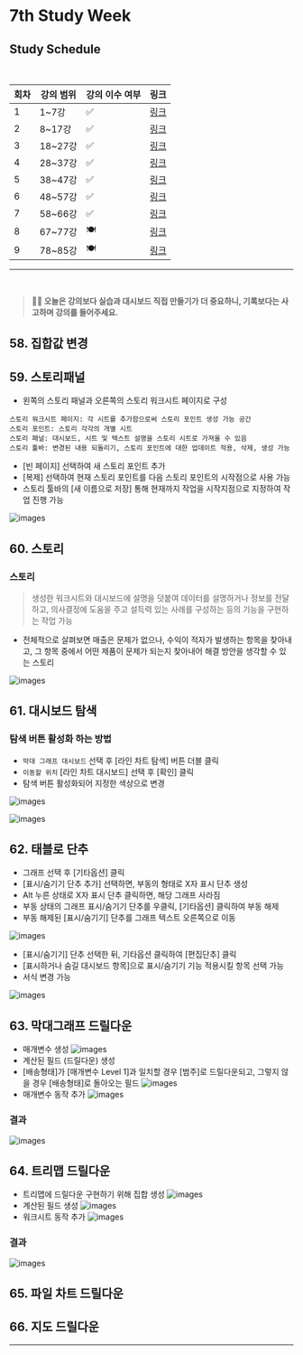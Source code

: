 # 7th Study Week

## Study Schedule
<br>

| 회차 | 강의 범위   | 강의 이수 여부 | 링크                                                                                                     |
|------|-------------|----------------|--------------------------------------------------------------------------------------------------------|
| 1    | 1~7강       | ✅              | [링크](https://www.youtube.com/watch?v=AXkaUrJs-Ko&list=PL87tgIIryGsa5vdz6MsaOEF8PK-YqK3fz&index=84)    |
| 2    | 8~17강      | ✅              | [링크](https://www.youtube.com/watch?v=AXkaUrJs-Ko&list=PL87tgIIryGsa5vdz6MsaOEF8PK-YqK3fz&index=75)    |
| 3    | 18~27강     | ✅              | [링크](https://www.youtube.com/watch?v=AXkaUrJs-Ko&list=PL87tgIIryGsa5vdz6MsaOEF8PK-YqK3fz&index=65)    |
| 4    | 28~37강     | ✅              | [링크](https://www.youtube.com/watch?v=e6J0Ljd6h44&list=PL87tgIIryGsa5vdz6MsaOEF8PK-YqK3fz&index=55)    |
| 5    | 38~47강     | ✅              | [링크](https://www.youtube.com/watch?v=AXkaUrJs-Ko&list=PL87tgIIryGsa5vdz6MsaOEF8PK-YqK3fz&index=45)    |
| 6    | 48~57강     | ✅              | [링크](https://www.youtube.com/watch?v=AXkaUrJs-Ko&list=PL87tgIIryGsa5vdz6MsaOEF8PK-YqK3fz&index=35)    |
| 7    | 58~66강     | ✅             | [링크](https://www.youtube.com/watch?v=AXkaUrJs-Ko&list=PL87tgIIryGsa5vdz6MsaOEF8PK-YqK3fz&index=25)    |
| 8    | 67~77강     | 🍽️             | [링크](https://www.youtube.com/watch?v=AXkaUrJs-Ko&list=PL87tgIIryGsa5vdz6MsaOEF8PK-YqK3fz&index=15)    |
| 9    | 78~85강     | 🍽️             | [링크](https://www.youtube.com/watch?v=AXkaUrJs-Ko&list=PL87tgIIryGsa5vdz6MsaOEF8PK-YqK3fz&index=5)     |
---

<br/>

> **🧞‍♀️ 오늘은 강의보다 실습과 대시보드 직접 만들기가 더 중요하니, 기록보다는 사고하며 강의를 들어주세요.**

## 58. 집합값 변경

<!-- 집합값 변경 강의에서 알게 된 점을 적어주세요 -->

## 59. 스토리패널

<!-- 스토리패널 강의에서 알게 된 점을 적어주세요 -->
- 왼쪽의 스토리 패널과 오른쪽의 스토리 워크시트 페이지로 구성
```
스토리 워크시트 페이지: 각 시트를 추가함으로써 스토리 포인트 생성 가능 공간
스토리 포인트: 스토리 각각의 개별 시트
스토리 패널: 대시보드, 시트 및 텍스트 설명을 스토리 시트로 가져올 수 있음
스토리 툴바: 변경된 내용 되돌리기, 스토리 포인트에 대한 업데이트 적용, 삭제, 생성 가능
```
- [빈 페이지] 선택하여 새 스토리 포인트 추가
- [복제] 선택하여 현재 스토리 포인트를 다음 스토리 포인트의 시작점으로 사용 가능
- 스토리 툴바의 [새 이름으로 저장] 통해 현재까지 작업을 시작지점으로 지정하여 작업 진행 가능

![images](https://github.com/Seokxkyu/dartb/blob/main/tableau/study/images/71.png)

## 60. 스토리

<!-- 알게 된 점을 적고, 아래 질문에 답해보세요 :) -->
### 스토리
> 생성한 워크시트와 대시보드에 설명을 덧붙여 데이터를 설명하거나 정보를 전달하고, 의사결정에 도움을 주고 설득력 있는 사례를 구성하는 등의 기능을 구현하는 작업 가능

- 전체적으로 살펴보면 매출은 문제가 없으나, 수익이 적자가 발생하는 항목을 찾아내고, 그 항목 중에서 어떤 제품이 문제가 되는지 찾아내어 해결 방안을 생각할 수 있는 스토리

![images](https://github.com/Seokxkyu/dartb/blob/main/tableau/study/images/71.png)

## 61. 대시보드 탐색

<!-- 대시보드 탐색 강의에서 알게 된 점을 적어주세요 -->

### 탐색 버튼 활성화 하는 방법
- `막대 그래프 대시보드` 선택 후 [라인 차트 탐색] 버튼 더블 클릭
- `이동할 위치` [라인 차트 대시보드] 선택 후 [확인] 클릭
- 탐색 버튼 활성화되어 지정한 색상으로 변경 

![images](https://github.com/Seokxkyu/dartb/blob/main/tableau/study/images/72.png)

![images](https://github.com/Seokxkyu/dartb/blob/main/tableau/study/images/73.png)

## 62. 태블로 단추

<!-- 태블로 단추 강의에서 알게 된 점을 적어주세요 -->
- 그래프 선택 후 [기타옵션] 클릭
- [표시/숨기기 단추 추가] 선택하면, 부동의 형태로 X자 표시 단추 생성
- Alt 누른 상태로 X자 표시 단추 클릭하면, 해당 그래프 사라짐
- 부동 상태의 그래프 표시/숨기기 단추를 우클릭, [기타옵션] 클릭하여 부동 해제
- 부동 해제된 [표시/숨기기] 단추를 그래프 텍스트 오른쪽으로 이동

![images](https://github.com/Seokxkyu/dartb/blob/main/tableau/study/images/74.png)

- [표시/숨기기] 단추 선택한 뒤, 기타옵션 클릭하여 [편집단추] 클릭
- [표시하거나 숨길 대시보드 항목]으로 표시/숨기기 기능 적용시킬 항목 선택 가능
- 서식 변경 가능

![images](https://github.com/Seokxkyu/dartb/blob/main/tableau/study/images/75.png)

## 63. 막대그래프 드릴다운

<!-- 막대그래프 드릴다운에 대해 알게 된 점을 적어주세요 -->

- 매개변수 생성
    ![images](https://github.com/Seokxkyu/dartb/blob/main/tableau/study/images/76.png)
- 계산된 필드 (드릴다운) 생성
- [배송형태]가 [매개변수 Level 1]과 일치할 경우 [범주]로 드릴다운되고, 그렇지 않을 경우 [배송형태]로 돌아오는 필드
    ![images](https://github.com/Seokxkyu/dartb/blob/main/tableau/study/images/77.png)
- 매개변수 동작 추가
    ![images](https://github.com/Seokxkyu/dartb/blob/main/tableau/study/images/78.png)

### 결과
![images](https://github.com/Seokxkyu/dartb/blob/main/tableau/study/images/79.png)


## 64. 트리맵 드릴다운

<!-- 트리맵 드릴다운에 대해 알게 된 점을 적어주세요 -->
- 트리맵에 드릴다운 구현하기 위해 집합 생성
    ![images](https://github.com/Seokxkyu/dartb/blob/main/tableau/study/images/80.png)
- 계산된 필드 생성
    ![images](https://github.com/Seokxkyu/dartb/blob/main/tableau/study/images/81.png)
- 워크시트 동작 추가
    ![images](https://github.com/Seokxkyu/dartb/blob/main/tableau/study/images/82.png)

### 결과
![images](https://github.com/Seokxkyu/dartb/blob/main/tableau/study/images/83.png)


## 65. 파일 차트 드릴다운

<!-- 파일 차트 드릴다운에 대해 알게 된 점을 적어주세요 -->

## 66. 지도 드릴다운

<!-- 지도 드릴다운에 대해 알게 된 점을 적어주세요 -->

---
